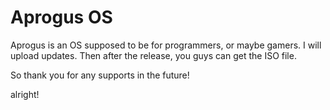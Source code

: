 # Aprogus OS
Aprogus is an OS supposed to be for programmers, or
maybe gamers. I will upload updates. Then after the release,
you guys can get the ISO file. 

So thank you for any supports in the future!

alright!
